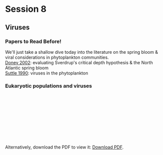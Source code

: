 # Session 8
## Viruses

<div class="panel panel-primary">
  <div class="panel-heading">
    <h3 class="panel-title">Papers to Read Before!</h3>
  </div>
  <div class="panel-body">
      We'll just take a shallow dive today into the literature on the spring bloom & viral considerations in phytoplankton communities.<br>
      <a href="https://2021-phyto-phys.readthedocs.io/en/latest/_literature/session8/doney2002.pdf">Doney 2002</a>: evaluating Sverdrup's critical depth hypothesis & the North Atlantic spring bloom<br>
      <a href="https://2021-phyto-phys.readthedocs.io/en/latest/_literature/session8/suttle1990.pdf">Suttle 1990</a>: viruses in the phytoplankton
  </div>
</div>

### Eukaryotic populations and viruses

<object data="https://2021-phyto-phys.readthedocs.io/en/latest/_literature/session8/thomas2011.pdf" type="application/pdf" width="700px" height="700px">
    <embed src="https://2021-phyto-phys.readthedocs.io/en/latest/_literature/session8/thomas2011.pdf">
        <p>Alternatively, download the PDF to view it: <a href="https://2021-phyto-phys.readthedocs.io/en/latest/_literature/session8/thomas2011.pdf">Download PDF</a>.</p>
    </embed>
</object>
